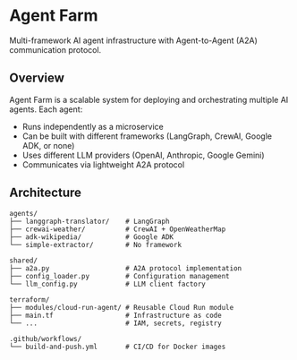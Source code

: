 # Agent Farm

Multi-framework AI agent infrastructure with Agent-to-Agent (A2A) communication protocol.

## Overview

Agent Farm is a scalable system for deploying and orchestrating multiple AI agents. Each agent:
- Runs independently as a microservice
- Can be built with different frameworks (LangGraph, CrewAI, Google ADK, or none)
- Uses different LLM providers (OpenAI, Anthropic, Google Gemini)
- Communicates via lightweight A2A protocol

## Architecture

```
agents/
├── langgraph-translator/    # LangGraph 
├── crewai-weather/          # CrewAI + OpenWeatherMap
├── adk-wikipedia/           # Google ADK 
└── simple-extractor/        # No framework 

shared/
├── a2a.py                   # A2A protocol implementation
├── config_loader.py         # Configuration management
└── llm_config.py            # LLM client factory

terraform/
├── modules/cloud-run-agent/ # Reusable Cloud Run module
├── main.tf                  # Infrastructure as code
└── ...                      # IAM, secrets, registry

.github/workflows/
└── build-and-push.yml       # CI/CD for Docker images
```
